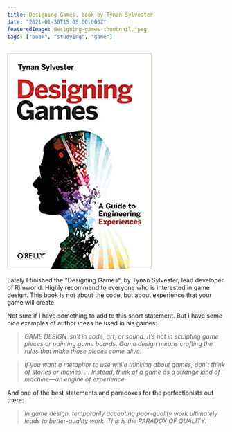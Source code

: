 ```yaml
---
title: Designing Games, book by Tynan Sylvester
date: "2021-01-30T15:05:00.000Z"
featuredImage: designing-games-thumbnail.jpeg
tags: ["book", "studying", "game"]
---
```


![Designing Games, by Tynan Sylvester](designing-games.jpg)

Lately I finished the "Designing Games", by Tynan Sylvester, lead developer of Rimworld.
Highly recommend to everyone who is interested in game design.
This book is not about the code, but about experience that your game will create. 

<!-- end -->

Not sure if I have something to add to this short statement.
But I have some nice examples of author ideas he used in his games:

> *GAME DESIGN isn’t in code, art, or sound. It’s not in sculpting game pieces or painting game boards. Game design means crafting the rules that make those pieces come alive.*

> *If you want a metaphor to use while thinking about games, don’t think of stories or movies. … Instead, think of a game as a strange kind of machine—an engine of experience.*

And one of the best statements and paradoxes for the perfectionists out there:

> *In game design, temporarily accepting poor-quality work ultimately leads to better-quality work. This is the PARADOX OF QUALITY.*
